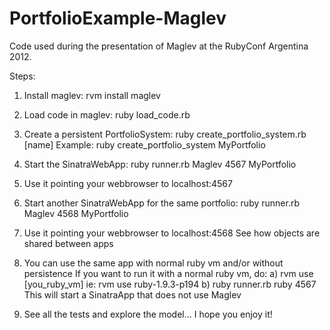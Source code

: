 PortfolioExample-Maglev
=======================

Code used during the presentation of Maglev at the RubyConf Argentina 2012.

Steps:
1) Install maglev: rvm install maglev
2) Load code in maglev: ruby load_code.rb
3) Create a persistent PortfolioSystem: ruby create_portfolio_system.rb [name]
   Example: ruby create_portfolio_system MyPortfolio
4) Start the SinatraWebApp: ruby runner.rb Maglev 4567 MyPortfolio
5) Use it pointing your webbrowser to localhost:4567
6) Start another SinatraWebApp for the same portfolio:
   ruby runner.rb Maglev 4568 MyPortfolio
6) Use it pointing your webbrowser to localhost:4568
   See how objects are shared between apps

7) You can use the same app with normal ruby vm and/or without persistence
   If you want to run it with a normal ruby vm, do:
   a) rvm use [you_ruby_vm]  ie: rvm use ruby-1.9.3-p194
   b) ruby runner.rb ruby 4567
      This will start a SinatraApp that does not use Maglev

8) See all the tests and explore the model... I hope you enjoy it!

